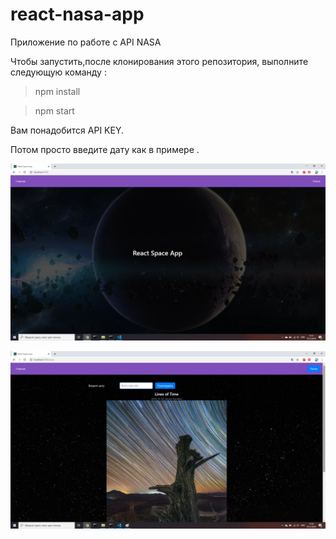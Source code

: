 # react-nasa-app
Приложение по работе с API NASA

Чтобы запустить,после клонирования этого репозитория, выполните следующую команду :

> npm install

>npm start 

Вам понадобится API KEY.

Потом просто введите дату как в примере .





![Пример](https://github.com/alexkozopolianski/react-nasa-app/blob/master/public/space.png)

![Пример](https://github.com/alexkozopolianski/react-nasa-app/blob/master/public/space_1.png)
